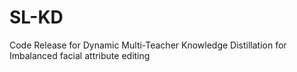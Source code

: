 # SL-KD
Code Release for Dynamic Multi-Teacher Knowledge Distillation for Imbalanced facial attribute editing
